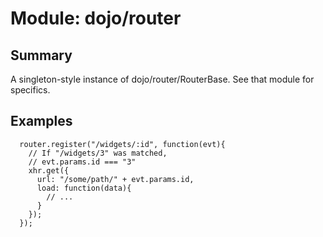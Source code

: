 # Module: dojo/router

## Summary

A singleton-style instance of dojo/router/RouterBase. See that
module for specifics.
## Examples

      router.register("/widgets/:id", function(evt){
        // If "/widgets/3" was matched,
        // evt.params.id === "3"
        xhr.get({
          url: "/some/path/" + evt.params.id,
          load: function(data){
            // ...
          }
        });
      });
